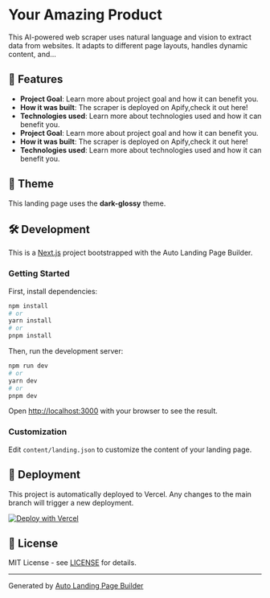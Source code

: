 # Your Amazing Product

This AI-powered web scraper uses natural language and vision to extract data from websites. It adapts to different page layouts, handles dynamic content, and...

## 🚀 Features

- **Project Goal**: Learn more about project goal and how it can benefit you.
- **How it was built**: The scraper is deployed on Apify,check it out here!
- **Technologies used**: Learn more about technologies used and how it can benefit you.
- **Project Goal**: Learn more about project goal and how it can benefit you.
- **How it was built**: The scraper is deployed on Apify,check it out here!
- **Technologies used**: Learn more about technologies used and how it can benefit you.

## 🎨 Theme

This landing page uses the **dark-glossy** theme.

## 🛠 Development

This is a [Next.js](https://nextjs.org/) project bootstrapped with the Auto Landing Page Builder.

### Getting Started

First, install dependencies:

```bash
npm install
# or
yarn install
# or
pnpm install
```

Then, run the development server:

```bash
npm run dev
# or
yarn dev
# or
pnpm dev
```

Open [http://localhost:3000](http://localhost:3000) with your browser to see the result.

### Customization

Edit `content/landing.json` to customize the content of your landing page.

## 🚀 Deployment

This project is automatically deployed to Vercel. Any changes to the main branch will trigger a new deployment.

[![Deploy with Vercel](https://vercel.com/button)](https://vercel.com/new/clone?repository-url=)

## 📄 License

MIT License - see [LICENSE](LICENSE) for details.

---

Generated by [Auto Landing Page Builder](https://github.com/your-org/auto-landingpage-builder-vercel)
